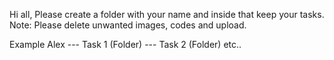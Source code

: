 Hi all, Please create a folder with your name and inside that keep your tasks.
Note: Please delete unwanted images, codes and upload.

Example
Alex
 --- Task 1 (Folder)
 --- Task 2 (Folder)
etc..
